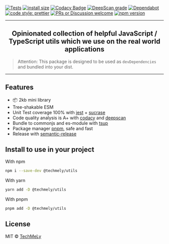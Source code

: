 [![Tests](https://github.com/TechMeLy/utils/workflows/CI/badge.svg)](https://github.com/TechMeLy/utils/actions?workflow=CI) [![install size](https://packagephobia.com/badge?p=@techmely/utils)](https://packagephobia.com/result?p=%40techmely%2Futils) [![Codacy Badge](https://app.codacy.com/project/badge/Grade/5be3381428424f20831c97d76b811aab)](https://www.codacy.com/gh/TechMeLy/utils/dashboard?utm_source=github.com&utm_medium=referral&utm_content=TechMeLy/utils&utm_campaign=Badge_Grade) [![DeepScan grade](https://deepscan.io/api/teams/15239/projects/18403/branches/449716/badge/grade.svg)](https://deepscan.io/dashboard#view=project&tid=15239&pid=18403&bid=449716) [![Dependabot](https://flat.badgen.net/dependabot/TechMeLy/template-typescript-starter?icon=dependabot)](https://dependabot.com/) [![code style: prettier](https://img.shields.io/badge/code_style-prettier-ff69b4.svg?style=flat-square)](https://github.com/prettier/prettier) [![PRs or Discussion welcome](https://img.shields.io/badge/PRs-welcome-brightgreen.svg?style=flat-square)](http://makeapullrequest.com) [![npm version](https://badgen.net/npm/v/my-ts-lib)](https://npm.im/my-ts-lib)

---

<h2 align="center">
  Opinionated collection of helpful JavaScript / TypeScript utils which we use on the real world applications
</h2>

> Attention: This package is designed to be used as `devDependencies` and bundled into your dist.

<hr>

## Features

- 📦 2kb mini library
- Tree-shakable ESM
- Unit Test coverage 100% with [jest](https://jestjs.io) + [sucrase](https://sucrase.io)
- Code quality analysis is A+ with [codacy](https://www.codacy.com) and [deepscan](https://deepscan.io)
- Bundle to commonjs and es-module with [tsup](https://github.com/egoist/tsup)
- Package manager [pnpm](https://pnpm.js.org/), safe and fast
- Release with [semantic-release](https://npm.im/semantic-release)

## Install to use in your project

With npm

```bash
npm i --save-dev @techmely/utils
```

With yarn

```bash
yarn add -D @techmely/utils
```

With pnpm

```bash
pnpm add -D @techmely/utils
```

## License

MIT &copy; [TechMeLy](https://github.com/sponsors/TechMeLy)
